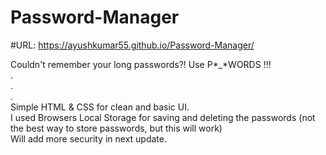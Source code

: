 # Password-Manager

#URL: https://ayushkumar55.github.io/Password-Manager/

Couldn't remember your long passwords?! Use P*_*WORDS !!!<br>
.<br>
.<br>
.<br>
Simple HTML & CSS for clean and basic UI.<br>
I used Browsers Local Storage for saving and deleting the passwords (not the best way to store passwords, but this will work)<br>
Will add more security in next update.
